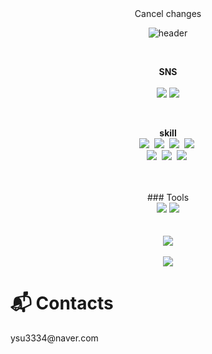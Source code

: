 <div align="center">Cancel changes

![header](https://capsule-render.vercel.app/api?type=waving&color=6FADCF&height=300&section=header&text=welcome%20&fontSize=90&animation=fadeIn&fontAlignY=38&desc=My%20Github%20Page&descAlignY=51&descAlign=62)

</div>
<br>

<p align="center">
    <strong>SNS</strong><br><br>
    <a href="https://www.instagram.com/seonguk391/" target="_blank"><img src="https://img.shields.io/badge/Instagram-E4405F?style=flat-square&logo=Instagram&logoColor=white"/></a>
<img src="https://img.shields.io/badge/Github-181717?style=flat-round&logo=Github&logoColor=white"/>
</p>

<br>
<p align="center">
<strong>skill</strong>
<br>
<img src="https://img.shields.io/badge/Python-3766AB?style=flat-square&logo=Python&logoColor=white"/></a>&nbsp 
<img src="https://img.shields.io/badge/C-A8B9CC?style=flat-square&logo=C&logoColor=white"/></a>&nbsp 
<img src="https://img.shields.io/badge/Oracle-ㄹ80000?style=flat-square&logo=Oracle&logoColor=white"/></a>&nbsp 
<img src="https://img.shields.io/badge/Flutter-02569B?style=flat-square&logo=Flutter&logoColor=white"/></a>&nbsp 
<br>
<img src="https://img.shields.io/badge/HTML-E34F26?style=flat-square&logo=HTML5&logoColor=white"/></a>&nbsp 
<img src="https://img.shields.io/badge/CSS-1572B6?style=flat-square&logo=CSS3&logoColor=white"/></a>&nbsp
<img src="https://img.shields.io/badge/JavaScript-F7DF1E?style=flat-square&logo=javascript&logoColor=white"/></a>&nbsp 
</p>
<br><br>
<div align="center">
    ### Tools
    <br>
    <img src="https://img.shields.io/badge/Visual Studio Code-007ACC?style=for-the-badge&logo=visualstudiocode&logoColor=white">
    <img src="https://img.shields.io/badge/GitHub-181717?style=for-the-badge&logo=GitHub&logoColor=white">    
</div>
<br><br>
<div align="center">
    <img src="https://github-readme-stats.vercel.app/api/top-langs/?username=useonguk&layout=compact"><br><br>
    <img src="https://github-readme-stats.vercel.app/api?username=useonguk&show_icons=true">
    <!--[Anurag's GitHub stats](https://github-readme-stats.vercel.app/api?username=u   seonguk&show_icons=true&theme=radical)
    [![Top Langs](https://github-readme-stats.vercel.ap&top-langs/?username=useonguk&layout=compact)](https://github.com/anuraghazra/github-readme-stats)-->
</div>
 
# :mailbox_with_mail: Contacts
<p>ysu3334@naver.com</p>
